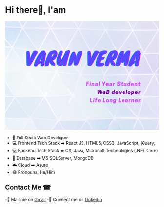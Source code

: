 # Hi there👋, I'am

![](githubImg.png)

- 🔭 Full Stack Web Developer
- 💻 Frontend Tech Stack ➡️ React JS, HTML5, CSS3, JavaScript, jQuery, 
- 💻 Backend Tech Stack ➡️ C#, Java, Microsoft Technologies (.NET Core)
- 📃 Database ➡️ MS SQLServer, MongoDB
- ☁️ Cloud ➡️ Azure
- 😄 Pronouns: He/Him

## Contact Me ☎
 -📧 Mail me on [Gmail](mailto:verma.varun2810@gmail.com)
 -🔗 Connect me on [Linkedin](https://www.linkedin.com/in/varun-verma-a-budding-engineer/)
